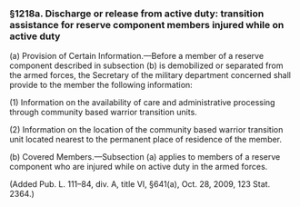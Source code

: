 ### §1218a. Discharge or release from active duty: transition assistance for reserve component members injured while on active duty ###

(a) Provision of Certain Information.—Before a member of a reserve component described in subsection (b) is demobilized or separated from the armed forces, the Secretary of the military department concerned shall provide to the member the following information:

(1) Information on the availability of care and administrative processing through community based warrior transition units.

(2) Information on the location of the community based warrior transition unit located nearest to the permanent place of residence of the member.

(b) Covered Members.—Subsection (a) applies to members of a reserve component who are injured while on active duty in the armed forces.

(Added Pub. L. 111–84, div. A, title VI, §641(a), Oct. 28, 2009, 123 Stat. 2364.)